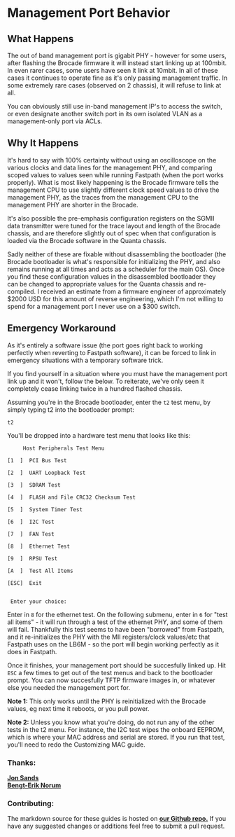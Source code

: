 # Management Port Behavior

## What Happens
The out of band management port is gigabit PHY - however for some users, after flashing the Brocade firmware it will instead start linking up at 100mbit. In even rarer cases, some users have seen it link at 10mbit. In all of these cases it continues to operate fine as it's only passing management traffic. In some extremely rare cases (observed on 2 chassis), it will refuse to link at all.  

You can obviously still use in-band management IP's to access the switch, or even designate another switch port in its own isolated VLAN as a management-only port via ACLs. 

## Why It Happens
It's hard to say with 100% certainty without using an oscilloscope on the various clocks and data lines for the management PHY, and comparing scoped values to values seen while running Fastpath (when the port works properly). What is most likely happening is the Brocade firmware tells the management CPU to use slightly different clock speed values to drive the management PHY, as the traces from the management CPU to the management PHY are shorter in the Brocade.  

It's also possible the pre-emphasis configuration registers on the SGMII data transmitter were tuned for the trace layout and length of the Brocade chassis, and are therefore slightly out of spec when that configuration is loaded via the Brocade software in the Quanta chassis.  

Sadly neither of these are fixable without disassembling the bootloader (the Brocade bootloader is what's responsible for initializing the PHY, and also remains running at all times and acts as a scheduler for the main OS). Once you find these configuration values in the disassembled bootloader they can be changed to appropriate values for the Quanta chassis and re-compiled. I received an estimate from a firmware engineer of approximately $2000 USD for this amount of reverse engineering, which I'm not willing to spend for a management port I never use on a $300 switch.

## Emergency Workaround
As it's entirely a software issue (the port goes right back to working perfectly when reverting to Fastpath software), it can be forced to link in emergency situations with a temporary software trick.

If you find yourself in a situation where you must have the management port link up and it won't, follow the below. To reiterate, we've only seen it completely cease linking twice in a hundred flashed chassis.  

Assuming you're in the Brocade bootloader, enter the ```t2``` test menu, by simply typing t2 into the bootloader prompt:

```
t2
```

You'll be dropped into a hardware test menu that looks like this:
```
     Host Peripherals Test Menu

[1  ]  PCI Bus Test

[2  ]  UART Loopback Test

[3  ]  SDRAM Test

[4  ]  FLASH and File CRC32 Checksum Test

[5  ]  System Timer Test

[6  ]  I2C Test

[7  ]  FAN Test

[8  ]  Ethernet Test

[9  ]  RPSU Test

[A  ]  Test All Items

[ESC]  Exit


 Enter your choice:
```
Enter in ```8``` for the ethernet test. On the following submenu, enter in ```6``` for "test all items" - it will run through a test of the ethernet PHY, and some of them will fail. Thankfully this test seems to have been "borrowed" from Fastpath, and it re-initializes the PHY with the MII registers/clock values/etc that Fastpath uses on the LB6M - so the port will begin working perfectly as it does in Fastpath.  

Once it finishes, your management port should be succesfully linked up. Hit ```ESC``` a few times to get out of the test menus and back to the bootloader prompt. You can now succesfully TFTP firmware images in, or whatever else you needed the management port for.  

**Note 1:** This only works until the PHY is reinitialized with the Brocade values, eg next time it reboots, or you pull power.  

**Note 2:** Unless you know what you're doing, do not run any of the other tests in the t2 menu. For instance, the I2C test wipes the onboard EEPROM, which is where your MAC address and serial are stored. If you run that test, you'll need to redo the Customizing MAC guide.


### Thanks:
[**Jon Sands**](http://fohdeesha.com/)  
[**Bengt-Erik Norum**](http://amateurfoundation.org/)  

### Contributing:
The markdown source for these guides is hosted on [**our Github repo.**](https://github.com/Fohdeesha/quanta-brocade) If you have any suggested changes or additions feel free to submit a pull request.  
